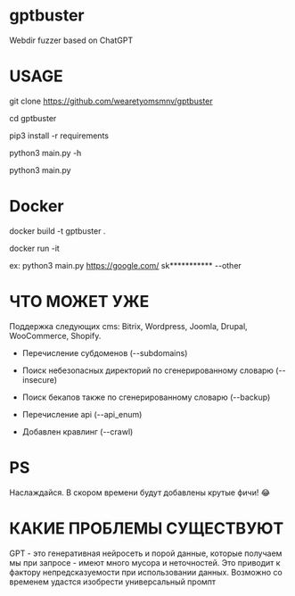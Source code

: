# gptbuster
Webdir fuzzer based on ChatGPT

# USAGE


git clone https://github.com/wearetyomsmnv/gptbuster

cd gptbuster

pip3 install -r requirements

python3 main.py -h 


python3 main.py <website> <api-key>

# Docker

docker build -t gptbuster . 

docker run -it <container name> <args> 


ex: python3 main.py https://google.com/ sk*********** --other

# ЧТО МОЖЕТ УЖЕ

Поддержка следующих cms:
Bitrix,
Wordpress,
Joomla,
Drupal,
WooCommerce,
Shopify.

- Перечисление субдоменов (--subdomains)
 
- Поиск небезопасных директорий по сгенерированному словарю (--insecure)

- Поиск бекапов также по сгенерированному словарю (--backup)

- Перечисление api (--api_enum)

- Добавлен кравлинг (--crawl)

# PS

Наслаждайся. В скором времени будут добавлены крутые фичи! :joy:

# КАКИЕ ПРОБЛЕМЫ СУЩЕСТВУЮТ

GPT - это генеративная нейросеть и порой данные, которые получаем мы при запросе - имеют много мусора и неточностей. Это приводит к фактору непредсказуемости при использовании данных. Возможно со временем удастся изобрести универсальный промпт
